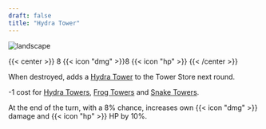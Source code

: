 ```yaml
---
draft: false
title: "Hydra Tower"
---
```


![landscape](/images/towers/towerS_23.png)

{{< center >}}
8 {{< icon "dmg" >}}8 {{< icon "hp" >}}
{{< /center >}}

When destroyed, adds a [Hydra Tower](/towers/hydra-tower) to the Tower Store next round.

-1 cost for [Hydra Towers](/towers/hydra-towers), [Frog Towers](/towers/frog-towers) and [Snake Towers](/towers/snake-towers).

At the end of the turn, with a 8% chance, increases own {{< icon "dmg" >}} damage
and {{< icon "hp" >}} HP by 10%.